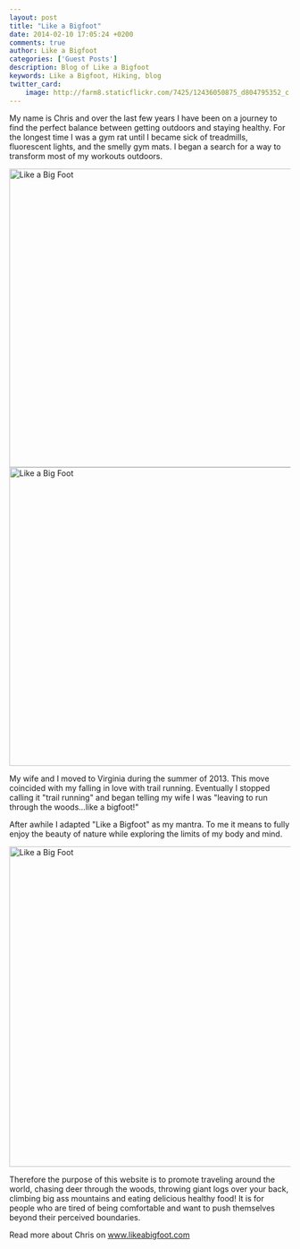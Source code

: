 ```yaml
---
layout: post
title: "Like a Bigfoot"
date: 2014-02-10 17:05:24 +0200
comments: true
author: Like a Bigfoot
categories: ['Guest Posts']
description: Blog of Like a Bigfoot
keywords: Like a Bigfoot, Hiking, blog
twitter_card:
    image: http://farm8.staticflickr.com/7425/12436050875_d804795352_c.jpg
---
```

My name is Chris and over the last few years I have been on a journey to find the perfect balance between getting outdoors and staying healthy.  For the longest time I was a gym rat until I became sick of treadmills, fluorescent lights, and the smelly gym mats.  I began a search for a way to transform most of my workouts outdoors. 

<img src="http://farm8.staticflickr.com/7425/12436050875_d804795352_c.jpg" width="800" height="534" alt="Like a Big Foot">
<!--more--><br>

<img src="http://farm4.staticflickr.com/3710/12436532084_14178738a5_c.jpg" width="800" height="534" alt="Like a Big Foot">

My wife and I moved to Virginia during the summer of 2013.  This move coincided with my falling in love with trail running.  Eventually I stopped calling it "trail running" and began telling my wife I was "leaving to run through the woods...like a bigfoot!"

After awhile I adapted "Like a Bigfoot" as my mantra.  To me it means to fully enjoy the beauty of nature while exploring the limits of my body and mind.  

<img src="http://farm8.staticflickr.com/7390/12436052715_6d47252af1_c.jpg" width="800" height="573" alt="Like a Big Foot">

Therefore the purpose of this website is to promote traveling around the world, chasing deer through the woods, throwing giant logs over your back, climbing big ass mountains and eating delicious healthy food!  It is for people who are tired of being comfortable and want to push themselves beyond their perceived boundaries.

Read more about Chris on <a href="http://www.likeabigfoot.com" target="_blank">www.likeabigfoot.com</a>